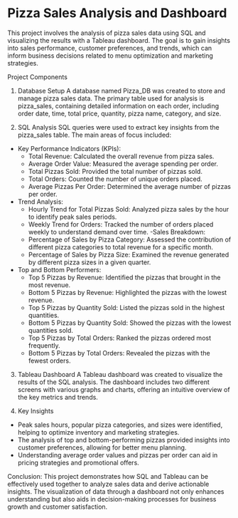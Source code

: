 # Pizza Sales Analysis and Dashboard

This project involves the analysis of pizza sales data using SQL and visualizing the results with a Tableau dashboard. The goal is to gain insights into sales performance, customer preferences, and trends, which can inform business decisions related to menu optimization and marketing strategies.

Project Components

1. Database Setup
A database named Pizza_DB was created to store and manage pizza sales data.
The primary table used for analysis is pizza_sales, containing detailed information on each order, including order date, time, total price, quantity, pizza name, category, and size.

2. SQL Analysis
SQL queries were used to extract key insights from the pizza_sales table. The main areas of focus included:
- Key Performance Indicators (KPIs):
    - Total Revenue: Calculated the overall revenue from pizza sales.
    - Average Order Value: Measured the average spending per order.
    - Total Pizzas Sold: Provided the total number of pizzas sold.
    - Total Orders: Counted the number of unique orders placed.
    - Average Pizzas Per Order: Determined the average number of pizzas per order.
- Trend Analysis:
    - Hourly Trend for Total Pizzas Sold: Analyzed pizza sales by the hour to identify peak sales periods.
    - Weekly Trend for Orders: Tracked the number of orders placed weekly to understand demand over time.
-Sales Breakdown:
    - Percentage of Sales by Pizza Category: Assessed the contribution of different pizza categories to total revenue for a           specific month.
    - Percentage of Sales by Pizza Size: Examined the revenue generated by different pizza sizes in a given quarter.
- Top and Bottom Performers:
    - Top 5 Pizzas by Revenue: Identified the pizzas that brought in the most revenue.
    - Bottom 5 Pizzas by Revenue: Highlighted the pizzas with the lowest revenue.
    - Top 5 Pizzas by Quantity Sold: Listed the pizzas sold in the highest quantities.
    - Bottom 5 Pizzas by Quantity Sold: Showed the pizzas with the lowest quantities sold.
    - Top 5 Pizzas by Total Orders: Ranked the pizzas ordered most frequently.
    - Bottom 5 Pizzas by Total Orders: Revealed the pizzas with the fewest orders.
 
3. Tableau Dashboard
A Tableau dashboard was created to visualize the results of the SQL analysis. The dashboard includes two different screens with various graphs and charts, offering an intuitive overview of the key metrics and trends.

4. Key Insights
- Peak sales hours, popular pizza categories, and sizes were identified, helping to optimize inventory and marketing strategies.
- The analysis of top and bottom-performing pizzas provided insights into customer preferences, allowing for better menu          planning.
- Understanding average order values and pizzas per order can aid in pricing strategies and promotional offers.

Conclusion:
This project demonstrates how SQL and Tableau can be effectively used together to analyze sales data and derive actionable insights. The visualization of data through a dashboard not only enhances understanding but also aids in decision-making processes for business growth and customer satisfaction.
